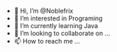 - 👋 Hi, I’m @Noblefrix
- 👀 I’m interested in Programing
- 🌱 I’m currently learning Java
- 💞️ I’m looking to collaborate on ...
- 📫 How to reach me ...

<!---
Noblefrix/Noblefrix is a ✨ special ✨ repository because its `README.md` (this file) appears on your GitHub profile.
You can click the Preview link to take a look at your changes.
--->
